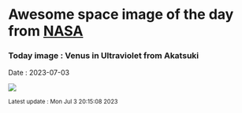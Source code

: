 
# Awesome space image of the day from [NASA](https://api.nasa.gov/)

### Today image : Venus in Ultraviolet from Akatsuki
Date : 2023-07-03

![](https://apod.nasa.gov/apod/image/2307/VenusUv_akatsuki_1024.jpg)

<small>Latest update : Mon Jul  3 20:15:08 2023</small>
        
